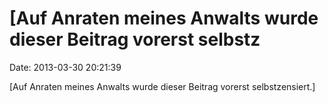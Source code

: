 \[Auf Anraten meines Anwalts wurde dieser Beitrag vorerst selbstz
=================================================================

Date: 2013-03-30 20:21:39

\[Auf Anraten meines Anwalts wurde dieser Beitrag vorerst
selbstzensiert.\]

